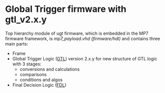# Global Trigger firmware with gtl_v2.x.y

Top hierarchy module of ugt firmware, which is embedded in the MP7 firmware framework, is *mp7_payload.vhd (firmware/hdl)* and contains three main parts:

* Frame
* Global Trigger Logic ([GTL](doc/gtl.md)) version 2.x.y for new structure of GTL logic with 3 stages: 
  * conversions and calculations
  * comparisons
  * conditions and algos
* Final Decision Logic ([FDL](doc/fdl.md))
